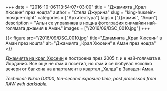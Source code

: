 +++
date = "2016-10-06T13:54:07+03:00"
title = "Джамията „Крал Хюсеин“ през нощта"
author = "Стела Джурина"
slug = "king-hussein-mosque-night"
categories = ["Архитектура"]
tags = ["Джамия", "Аман"]
description = "Алън се упражнява в нощна фотография снимайки най-голямата джамия в Аман."
images = ["/2016/09/DSC_0010.jpg"]
+++

{{< figure src="/2016/09/DSC_0010.jpg" title="Джамията „Крал Хюсеин“ в Аман през нощта" alt="Джамията „Крал Хюсеин“ в Аман през нощта" >}}

[Джамията на крал Хюсеин](https://en.wikipedia.org/wiki/King_Hussein_Mosque) е построена през 2005 г. и е най-голямата в Йордания. Все още не съм я посетил, но съм ѝ се любувал няколко вечери от балкона на апартамент в квартал „Халда“ в Западен Аман.

<!--more-->

*Technical: Nikon D3100, ten-second exposure time, post processed from RAW with [darktable](https://www.darktable.org/).*
